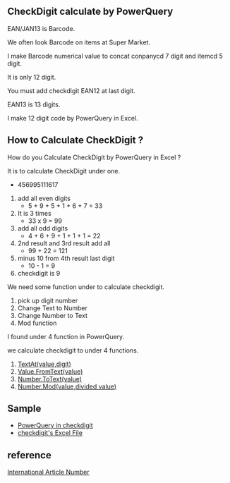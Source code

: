 CheckDigit calculate by PowerQuery
------

EAN/JAN13 is Barcode.

We often look Barcode on items at Super Market.

I make Barcode numerical value to concat conpanycd 7 digit and itemcd 5 digit.

It is only 12 digit.

You must add checkdigit EAN12 at last digit.

EAN13 is 13 digits.

I make 12 digit code by PowerQuery in Excel.

## How to Calculate CheckDigit ?

How do you Calculate CheckDigit by PowerQuery in Excel ?

It is to calculate CheckDigit under one.

- 456995111617

1. add all even digits
   - 5 + 9 + 5 + 1 + 6 + 7 = 33
2. It is 3 times
   - 33 x 9 = 99
3. add all odd digits
   - 4 + 6 + 9 + 1 + 1 + 1 = 22
4. 2nd result and 3rd result add all
   - 99 + 22 = 121 
5. minus 10 from 4th result last digit
   - 10 - 1 = 9
6. checkdigit is 9

We need some function under to calculate checkdigit.

1. pick up digit number
2. Change Text to Number
3. Change Number to Text
4. Mod function

I found under 4 function in PowerQuery.

we calculate checkdigit to under 4 functions.

1. [TextAt(value,digit)](https://docs.microsoft.com/en-us/powerquery-m/text-at)
2. [Value.FromText(value)](https://docs.microsoft.com/en-us/powerquery-m/value-fromtext)
3. [Number.ToText(value)](https://docs.microsoft.com/en-us/powerquery-m/number-totext)
4. [Number.Mod(value,divided value)](https://docs.microsoft.com/en-us/powerquery-m/number-mod)

## Sample

- [PowerQuery in checkdigit](pq/checkdigit.m)
- [checkdigit's Excel File](checkdigit.xlsx)


## reference

[International Article Number](https://en.wikipedia.org/wiki/International_Article_Number)